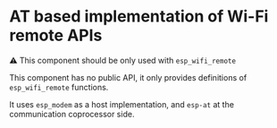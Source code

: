 # AT based implementation of Wi-Fi remote APIs

:warning: This component should be only used with `esp_wifi_remote`

This component has no public API, it only provides definitions of `esp_wifi_remote` functions.

It uses `esp_modem` as a host implementation, and `esp-at` at the communication coprocessor side.
